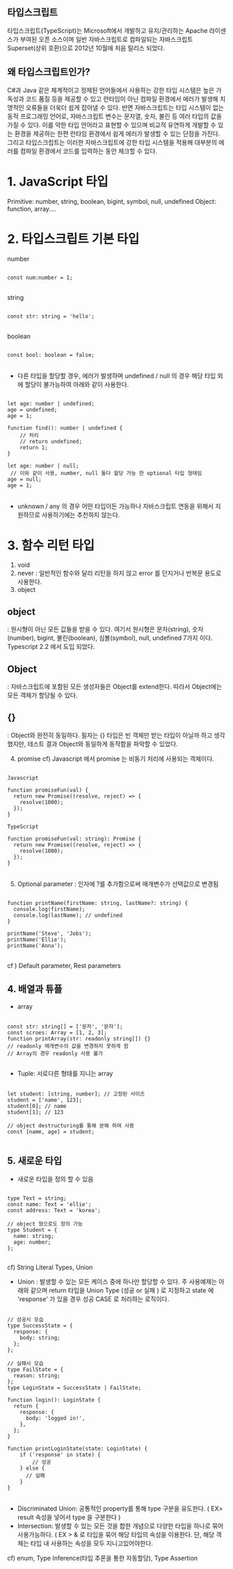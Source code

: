 ## 타입스크립트
타입스크립트(TypeScript)는 Microsoft에서 개발하고 유지/관리하는 Apache 라이센스가 부여된 오픈 소스이며 일반 자바스크립트로 컴파일되는 자바스크립트 Superset(상위 호환)으로 2012년 10월에 처음 릴리스 되었다.

## 왜 타입스크립트인가?
C#과 Java 같은 체계적이고 정제된 언어들에서 사용하는 강한 타입 시스템은 높은 가독성과 코드 품질 등을 제공할 수 있고 런타임이 아닌 컴파일 환경에서 에러가 발생해 치명적인 오류들을 더욱더 쉽게 잡아낼 수 있다.
반면 자바스크립트는 타입 시스템이 없는 동적 프로그래밍 언어로, 자바스크립트 변수는 문자열, 숫자, 불린 등 여러 타입의 값을 가질 수 있다.
이를 약한 타입 언어라고 표현할 수 있으며 비교적 유연하게 개발할 수 있는 환경을 제공하는 한편 런타임 환경에서 쉽게 에러가 발생할 수 있는 단점을 가진다.
그리고 타입스크립트는 이러한 자바스크립트에 강한 타입 시스템을 적용해 대부분의 에러를 컴파일 환경에서 코드를 입력하는 동안 체크할 수 있다.

# 1. JavaScript 타입

Primitive: number, string, boolean, bigint, symbol, null, undefined
Object: function, array....

# 2. 타입스크립트 기본 타입

number

<pre>
<code>
const num:number = 1;
</code>
</pre>

string

<pre>
<code>
const str: string = 'hello';
</code>
</pre>

boolean

<pre>
<code>
const bool: boolean = false;
</code>
</pre>

- 다른 타입을 할당할 경우, 에러가 발생하며 undefined / null 의 경우 해당 타입 외에 할당이 불가능하여 아래와 같이 사용한다.

<pre>
<code>
let age: number | undefined;
age = undefined;
age = 1;

function find(): number | undefined {
	// 처리
	// return undefined;
	return 1;
}

let age: number | null;
 // 이와 같이 사용, number, null 둘다 할당 가능 한 optional 타입 형태임
age = null;
age = 1;
</code>
</pre>

- unknown / any 의 경우 어떤 타입이든 가능하나 자바스크립트 연동을 위해서 지원하므로 사용하기에는 추천하지 않는다.

# 3. 함수 리턴 타입
1) void
2) never : 일반적인 함수와 달리 리턴을 하지 않고 error 를 던지거나 반복문 용도로 사용한다.
3) object
  ## object
  : 원시형이 아닌 모든 값들을 받을 수 있다. 여기서 원시형은 문자(string), 숫자(number), bigint, 불린(boolean), 심볼(symbol), null, undefined 7가지 이다.
  Typescript 2.2 에서 도입 되었다.
  ## Object
  : 자바스크립트에 포함된 모든 생성자들은 Object를 extend한다. 따라서 Object에는 모든 객체가 할당될 수 있다.
  ## {}
  : Object와 완전히 동일하다. 필자는 {} 타입은 빈 객체만 받는 타입이 아닐까 하고 생각했지만, 테스트 결과 Object와 동일하게 동작함을 파악할 수 있었다.

4) promise
  cf) Javascript 에서 promise 는 비동기 처리에 사용되는 객체이다.
 <pre>
<code>
Javascript

function promiseFun(val) {
  return new Promise((resolve, reject) => {
    resolve(1000);
  });
}

TypeScript

function promiseFun(val: string): Promise<number> {
  return new Promise((resolve, reject) => {
    resolve(1000);
  });
}
</code>
</pre>

5) Optional parameter : 인자에 ?를 추가함으로써 매개변수가 선택값으로 변경됨
<pre>
<code>
function printName(firstName: string, lastName?: string) {
  console.log(firstName);
  console.log(lastName); // undefined
}

printName('Steve', 'Jobs');
printName('Ellie');
printName('Anna');
</code>
</pre>

cf ) Default parameter, Rest parameters

## 4. 배열과 튜플

- array

<pre>
<code>
const str: string[] = ['문자', '문자'];
const scroes: Array<number> = [1, 2, 3];
function printArray(str: readonly string[]) {}
// readonly 매개변수의 값을 변경하지 못하게 함
// Array<number>의 경우 readonly 사용 불가
  </code>
</pre>

- Tuple: 서로다른 형태를 지니는 array

<pre>
<code>
let student: [string, number]; // 고정된 사이즈
student = ['name', 123];
student[0]; // name
student[1]; // 123

// object destructuring를 통해 분해 하여 사용
const [name, age] = student;
  </code>
</pre>

## 5. 새로운 타입
- 새로운 타입을 정의 할 수 있음

<pre>
<code>
type Text = string;
const name: Text = 'ellie';
const address: Text = 'korea';

// object 형으로도 정의 가능
type Student = {
  name: string;
  age: number;
};
  </code>
</pre>

cf) String Literal Types, Union

- Union : 발생할 수 있는 모든 케이스 중에 하나만 할당할 수 있다. 주 사용예제는 아래와 같으며 return 타입을 Union Type (성공 or 실패 ) 로 지정하고 state 에 'response' 가 있을 경우 성공 CASE 로 처리하는 로직이다.

<pre>
<code>
// 성공시 모습
type SuccessState = {
  response: {
    body: string;
  };
};

// 실패시 모습
type FailState = {
  reason: string;
};
type LoginState = SuccessState | FailState;

function login(): LoginState {
  return {
    response: {
      body: 'logged in!',
    },
  };
}

function printLoginState(state: LoginState) {
	if ('response' in state) {
		// 성공
	} else {
	  // 실패
	}
}
</code>
</pre>

- Discriminated Union: 공통적인 property를 통해 type 구분을 유도한다. ( EX> result 속성을 넣어서 type 을 구분한다 )
- Intersection: 발생할 수 있는 모든 것을 합한 개념으로 다양한 타입을 하나로 묶어 사용가능하다. ( EX > & 로 타입을 묶어 해당 타입의 속성을 이용한다. 단, 해당 객체는 타입 내 사용하는 속성을 모두 지니고있어야한다.

cf) enum, Type Inference(타입 추론을 통한 자동할당), Type Assertion 

